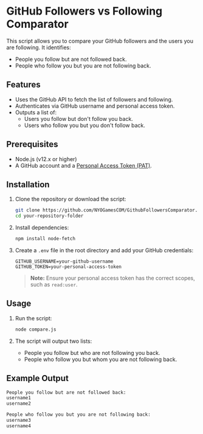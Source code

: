 # GitHub Followers vs Following Comparator

This script allows you to compare your GitHub followers and the users you are following. It identifies:
- People you follow but are not followed back.
- People who follow you but you are not following back.

## Features
- Uses the GitHub API to fetch the list of followers and following.
- Authenticates via GitHub username and personal access token.
- Outputs a list of:
  - Users you follow but don't follow you back.
  - Users who follow you but you don't follow back.

## Prerequisites
- Node.js (v12.x or higher)
- A GitHub account and a [Personal Access Token (PAT)](https://docs.github.com/en/github/authenticating-to-github/creating-a-personal-access-token).

## Installation

1. Clone the repository or download the script:

    ```bash
    git clone https://github.com/NYOGamesCOM/GithubFollowersComparator.git
    cd your-repository-folder
    ```

2. Install dependencies:

    ```bash
    npm install node-fetch
    ```

3. Create a `.env` file in the root directory and add your GitHub credentials:

    ```
    GITHUB_USERNAME=your-github-username
    GITHUB_TOKEN=your-personal-access-token
    ```

    > **Note:** Ensure your personal access token has the correct scopes, such as `read:user`.

## Usage

1. Run the script:

    ```bash
    node compare.js
    ```

2. The script will output two lists:
   - People you follow but who are not following you back.
   - People who follow you but whom you are not following back.

## Example Output

```bash
People you follow but are not followed back:
username1
username2

People who follow you but you are not following back:
username3
username4
